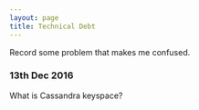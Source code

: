 ```yaml
---
layout: page
title: Technical Debt
---
```


Record some problem that makes me confused.

### 13th Dec 2016

What is Cassandra keyspace?
